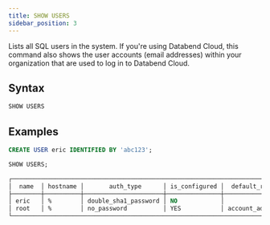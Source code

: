 ```yaml
---
title: SHOW USERS
sidebar_position: 3
---
```


Lists all SQL users in the system. If you're using Databend Cloud, this command also shows the user accounts (email addresses) within your organization that are used to log in to Databend Cloud.

## Syntax

```sql
SHOW USERS
```

## Examples

```sql
CREATE USER eric IDENTIFIED BY 'abc123';

SHOW USERS;

┌─────────────────────────────────────────────────────────────────────────────────────────────────────┐
│  name  │ hostname │       auth_type      │ is_configured │  default_role │     roles     │ disabled │
├────────┼──────────┼──────────────────────┼───────────────┼───────────────┼───────────────┼──────────┤
│ eric   │ %        │ double_sha1_password │ NO            │               │               │ false    │
│ root   │ %        │ no_password          │ YES           │ account_admin │ account_admin │ false    │
└─────────────────────────────────────────────────────────────────────────────────────────────────────┘
```